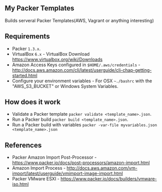 ## My Packer Templates

Builds serveral Packer Templates(AWS, Vagrant or anything interesting)

## Requirements

* Packer `1.3.x`.
* VirtualBox `6.x` - VirtualBox Download https://www.virtualbox.org/wiki/Downloads
* Amazon Access Keys configured in `$HOME/.aws/credentials` - http://docs.aws.amazon.com/cli/latest/userguide/cli-chap-getting-started.html
* Configure your environment variables - For OSX `~./bashrc` with the "AWS_S3_BUCKET" or Windows System Variables.

## How does it work

* Validate a Packer template `packer validate <template_name>.json`.
* Run a Packer build `packer build <template_name>.json`.
* Run a Packer build with variables `packer -var-file myvariables.json <template_name>.json`

## References

* Packer Amazon Import Post-Processor - https://www.packer.io/docs/post-processors/amazon-import.html
* Amazon Import Process - http://docs.aws.amazon.com/vm-import/latest/userguide/vmimport-image-import.html
* Packer VMware ESXI - https://www.packer.io/docs/builders/vmware-iso.html
